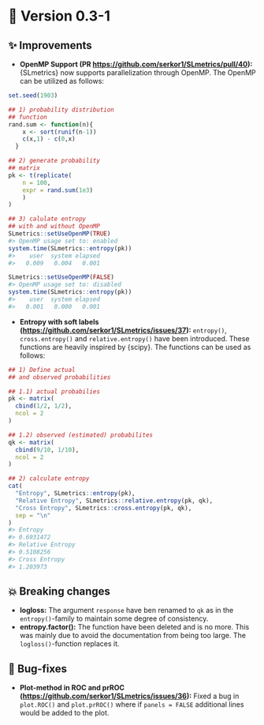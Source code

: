 

# :bookmark: Version 0.3-1

## :sparkles: Improvements

- **OpenMP Support (PR https://github.com/serkor1/SLmetrics/pull/40):**
  {SLmetrics} now supports parallelization through OpenMP. The OpenMP
  can be utilized as follows:

``` r
set.seed(1903)

## 1) probability distribution
## function
rand.sum <- function(n){
    x <- sort(runif(n-1))
    c(x,1) - c(0,x)
  }

## 2) generate probability
## matrix
pk <- t(replicate(
    n = 100,
    expr = rand.sum(1e3)
    )
)

## 3) calulate entropy
## with and without OpenMP
SLmetrics::setUseOpenMP(TRUE)
#> OpenMP usage set to: enabled
system.time(SLmetrics::entropy(pk))
#>    user  system elapsed 
#>   0.009   0.004   0.001

SLmetrics::setUseOpenMP(FALSE)
#> OpenMP usage set to: disabled
system.time(SLmetrics::entropy(pk))
#>    user  system elapsed 
#>   0.001   0.000   0.001
```

- **Entropy with soft labels
  (https://github.com/serkor1/SLmetrics/issues/37):** `entropy()`,
  `cross.entropy()` and `relative.entropy()` have been introduced. These
  functions are heavily inspired by {scipy}. The functions can be used
  as follows:

``` r
## 1) Define actual
## and observed probabilities

## 1.1) actual probabilies
pk <- matrix(
  cbind(1/2, 1/2),
  ncol = 2
)

## 1.2) observed (estimated) probabilites
qk <- matrix(
  cbind(9/10, 1/10), 
  ncol = 2
)

## 2) calculate entropy
cat(
  "Entropy", SLmetrics::entropy(pk),
  "Relative Entropy", SLmetrics::relative.entropy(pk, qk),
  "Cross Entropy", SLmetrics::cross.entropy(pk, qk),
  sep = "\n"
)
#> Entropy
#> 0.6931472
#> Relative Entropy
#> 0.5108256
#> Cross Entropy
#> 1.203973
```

## :boom: Breaking changes

- **logloss:** The argument `response` have ben renamed to `qk` as in
  the `entropy()`-family to maintain some degree of consistency.
- **entropy.factor():** The function have been deleted and is no more.
  This was mainly due to avoid the documentation from being too large.
  The `logloss()`-function replaces it.

## :bug: Bug-fixes

- **Plot-method in ROC and prROC
  (https://github.com/serkor1/SLmetrics/issues/36):** Fixed a bug in
  `plot.ROC()` and `plot.prROC()` where if `panels = FALSE` additional
  lines would be added to the plot.
